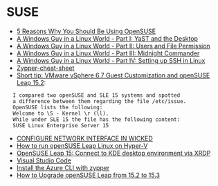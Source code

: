 # SUSE

- [5 Reasons Why You Should Be Using OpenSUSE](https://itsfoss.com/why-use-opensuse/)
- [A Windows Guy in a Linux World - Part I: YaST and the Desktop](https://adamtheautomator.com/a-windows-guy-in-a-linux-world-yast-and-the-desktop/)
- [A Windows Guy in a Linux World - Part II: Users and File Permission](https://adamtheautomator.com/a-windows-guy-in-a-linux-world-users-and-file-permission/)
- [A Windows Guy in a Linux World - Part III: Midnight Commander](https://adamtheautomator.com/a-windows-guy-in-a-linux-world-midnight-commander/)
- [A Windows Guy in a Linux World - Part IV: Setting up SSH in Linux](https://adamtheautomator.com/a-windows-guy-in-a-linux-world-setting-up-ssh/)
- [Zypper-cheat-sheet](https://en.opensuse.org/images/1/17/Zypper-cheat-sheet-1.pdf)
- [Short tip: VMware vSphere 6.7 Guest Customization and openSUSE Leap 15.2](https://cstan.io/?p=12416&lang=en):

```
  I compared two openSUSE and SLE 15 systems and spotted
  a difference between them regarding the file /etc/issue.
  OpenSUSE lists the following:
  Welcome to \S - Kernel \r (\l).
  While under SLE 15 the file has the following content:
  SUSE Linux Enterprise Server 15
```

- [CONFIGURE NETWORK INTERFACE IN WICKED](https://tech.linuxman.co/linux/linux-desktop/configure-network-interface-in-wicked/)
- [How to run openSUSE Leap Linux on Hyper-V](https://www.altaro.com/hyper-v/opensuse-leap-linux-hyper-v/)
- [OpenSUSE Leap 15: Connect to KDE desktop environment via XRDP](https://www.hiroom2.com/2018/06/14/opensuse-15-xrdp-kde-en/)
- [Visual Studio Code](https://en.opensuse.org/Visual_Studio_Code)
- [Install the Azure CLI with zypper](https://docs.microsoft.com/en-us/cli/azure/install-azure-cli-linux?pivots=zypper)
- [How to Upgrade openSUSE Leap from 15.2 to 15.3](https://www.2daygeek.com/upgrade-opensuse-from-15-2-to-15-3/)
